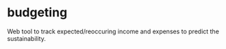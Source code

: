 # budgeting

Web tool to track expected/reoccuring income and expenses to predict the sustainability.

